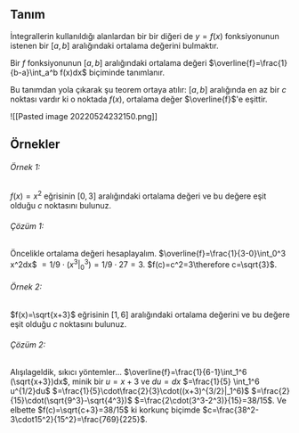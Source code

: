 ## Tanım
İntegrallerin kullanıldığı alanlardan bir bir diğeri de $y=f(x)$ fonksiyonunun istenen bir $[a,b]$ aralığındaki ortalama değerini bulmaktır.

Bir $f$ fonksiyonunun $[a,b]$ aralığındaki ortalama değeri $\overline{f}=\frac{1}{b-a}\int_a^b f(x)dx$ biçiminde tanımlanır.

Bu tanımdan yola çıkarak şu teorem ortaya atılır: $[a,b]$ aralığında en az bir $c$ noktası vardır ki o noktada $f(x)$, ortalama değer $\overline{f}$'e eşittir.

![[Pasted image 20220524232150.png]]

## Örnekler
###### Örnek 1:
$f(x)=x^2$ eğrisinin $[0,3]$ aralığındaki ortalama değeri ve bu değere eşit olduğu $c$ noktasını bulunuz.
###### Çözüm 1:
Öncelikle ortalama değeri hesaplayalım. $\overline{f}=\frac{1}{3-0}\int_0^3 x^2dx$
$=1/9\cdot(x^3|_0^3)=1/9\cdot27=3$.
$f(c)=c^2=3\therefore c=\sqrt{3}$.

###### Örnek 2:
$f(x)=\sqrt{x+3}$ eğrisinin $[1,6]$ aralığındaki ortalama değerini ve bu değere eşit olduğu $c$ noktasını bulunuz.
###### Çözüm 2:
Alışılageldik, sıkıcı yöntemler... $\overline{f}=\frac{1}{6-1}\int_1^6 (\sqrt{x+3})dx$, minik bir $u=x+3$ ve $du=dx$
$=\frac{1}{5} \int_1^6 u^{1/2}du$
$=\frac{1}{5}\cdot\frac{2}{3}\cdot((x+3)^{3/2}|_1^6)$ 
$=\frac{2}{15}\cdot(\sqrt{9^3}-\sqrt{4^3})$
$=\frac{2\cdot(3^3-2^3)}{15}=38/15$.
	Ve elbette $f(c)=\sqrt{c+3}=38/15$ ki korkunç biçimde $c=\frac{38^2-3\cdot15^2}{15^2}=\frac{769}{225}$.